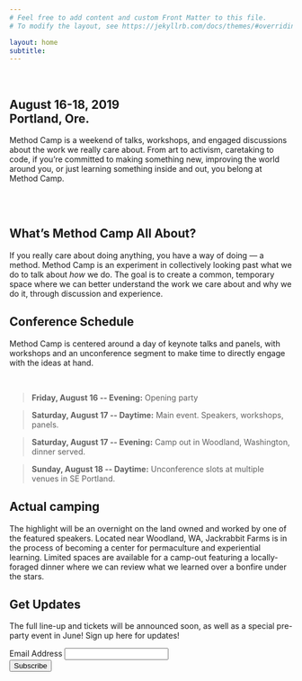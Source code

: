 ```yaml
---
# Feel free to add content and custom Front Matter to this file.
# To modify the layout, see https://jekyllrb.com/docs/themes/#overriding-theme-defaults

layout: home
subtitle: 
---
```

<br>
<h2>August 16-18, 2019 <br> Portland, Ore.</h2>

Method Camp is a weekend of talks, workshops, and engaged discussions about the work we really care about. From art to activism, caretaking to code, if you’re committed to making something new, improving the world around you, or just learning something inside and out, you belong at Method Camp.

<br>
<br>

## What’s Method Camp All About?

If you really care about doing anything, you have a way of doing — a method. Method Camp is an experiment in collectively looking past what we do to talk about _how_ we do. The goal is to create a common, temporary space where we can better understand the work we care about and why we do it, through discussion and experience. 


## Conference Schedule

Method Camp is centered around a day of keynote talks and panels, with workshops and an unconference segment to make time to directly engage with the ideas at hand. 

<br>

  > **Friday, August 16 -- Evening:** 
  > Opening party

  > **Saturday, August 17 -- Daytime:** 
  > Main event. Speakers, workshops, panels.

  > **Saturday, August 17 -- Evening:** 
  > Camp out in Woodland, Washington, dinner served.

  > **Sunday, August 18 -- Daytime:** 
  > Unconference slots at multiple venues in SE Portland.





## Actual camping

The highlight will be an overnight on the land owned and worked by one of the featured speakers. Located near Woodland, WA, Jackrabbit Farms is in the process of becoming a center for permaculture and experiential learning. Limited spaces are available for a camp-out featuring a locally-foraged dinner where we can review what we learned over a bonfire under the stars.



## Get Updates

The full line-up and tickets will be announced soon, as well as a special pre-party event in June! Sign up here for updates!

<!-- Begin Mailchimp Signup Form -->
<div id="mc_embed_signup">
<form action="https://methodcamp.us20.list-manage.com/subscribe/post?u=19662d6e933e39552c015dfe2&amp;id=4d85b11145" method="post" id="mc-embedded-subscribe-form" name="mc-embedded-subscribe-form" class="validate" target="_blank" novalidate>
    <div id="mc_embed_signup_scroll">
  

<div class="mc-field-group">
  <label for="mce-EMAIL">Email Address</label>
  <input type="email" value="" name="EMAIL" class="required email" id="mce-EMAIL">
</div>
  <div id="mce-responses" class="clear">
    <div class="response" id="mce-error-response" style="display:none"></div>
    <div class="response" id="mce-success-response" style="display:none"></div>
  </div>    <!-- real people should not fill this in and expect good things - do not remove this or risk form bot signups-->
    <div style="position: absolute; left: -5000px;" aria-hidden="true"><input type="text" name="b_19662d6e933e39552c015dfe2_4d85b11145" tabindex="-1" value=""></div>
    <div class="clear"><input type="submit" value="Subscribe" name="subscribe" id="mc-embedded-subscribe" class="button"></div>
    </div>
</form>
</div>

<!--End mc_embed_signup-->